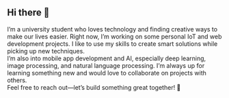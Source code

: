 ## Hi there 👋
I’m a university student who loves technology and finding creative ways to make our lives easier. Right now, I’m working on some personal IoT and web development projects. I like to use my skills to create smart solutions while picking up new techniques.
<br>I’m also into mobile app development and AI, especially deep learning, image processing, and natural language processing. I’m always up for learning something new and would love to collaborate on projects with others.
<br>Feel free to reach out—let’s build something great together! 💫
